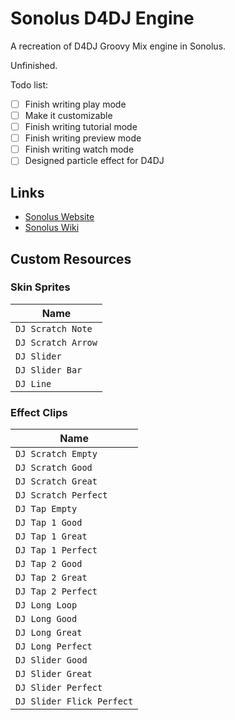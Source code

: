 # Sonolus D4DJ Engine

A recreation of D4DJ Groovy Mix engine in Sonolus.

Unfinished.

Todo list:

- [ ] Finish writing play mode
- [ ] Make it customizable
- [ ] Finish writing tutorial mode
- [ ] Finish writing preview mode
- [ ] Finish writing watch mode
- [ ] Designed particle effect for D4DJ

## Links

-   [Sonolus Website](https://sonolus.com)
-   [Sonolus Wiki](https://github.com/NonSpicyBurrito/sonolus-wiki)

## Custom Resources

### Skin Sprites

| Name                                          |
| --------------------------------------------- |
| `DJ Scratch Note`                             |
| `DJ Scratch Arrow`                            |
| `DJ Slider`                                   |
| `DJ Slider Bar`                               |
| `DJ Line`                                     |

### Effect Clips

| Name                                          |
| --------------------------------------------- |
| `DJ Scratch Empty`                            |
| `DJ Scratch Good`                             |
| `DJ Scratch Great`                            |
| `DJ Scratch Perfect`                          |
| `DJ Tap Empty`                                |
| `DJ Tap 1 Good`                               |
| `DJ Tap 1 Great`                              |
| `DJ Tap 1 Perfect`                            |
| `DJ Tap 2 Good`                               |
| `DJ Tap 2 Great`                              |
| `DJ Tap 2 Perfect`                            |
| `DJ Long Loop`                                |
| `DJ Long Good`                                |
| `DJ Long Great`                               |
| `DJ Long Perfect`                             |
| `DJ Slider Good`                              |
| `DJ Slider Great`                             |
| `DJ Slider Perfect`                           |
| `DJ Slider Flick Perfect`                     |
